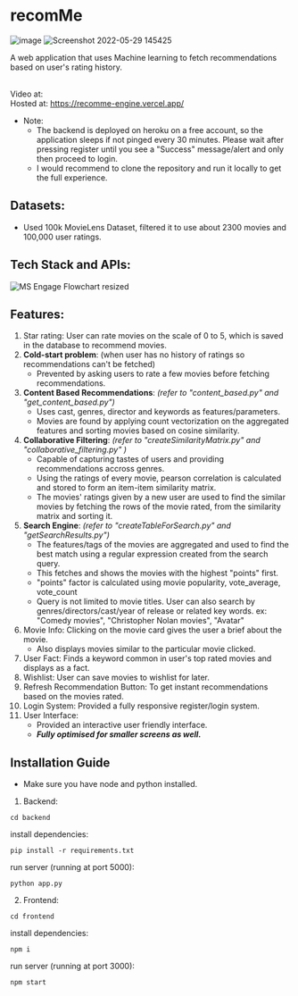 # recomMe
![image](https://user-images.githubusercontent.com/80412459/170861115-b3589b15-3e14-429c-8e4d-cea8249c9982.png)
![Screenshot 2022-05-29 145425](https://user-images.githubusercontent.com/80412459/170861281-58f4b33c-f2d6-4c0e-8907-fc8e4a765281.jpg)

A web application that uses Machine learning to fetch recommendations based on user's rating history.<br/><br/>

Video at: <br/>
Hosted at: https://recomme-engine.vercel.app/ <br/>
- Note: <br/>
  - The backend is deployed on heroku on a free account, so the application sleeps if not pinged every 30 minutes. Please wait after pressing register until you see a "Success" message/alert and only then proceed to login.<br/>
  - I would recommend to clone the repository and run it locally to get the full experience.

## Datasets:
- Used 100k MovieLens Dataset, filtered it to use about 2300 movies and 100,000 user ratings.

## Tech Stack and APIs:
![MS Engage Flowchart resized](https://user-images.githubusercontent.com/80412459/170856449-fc6253c9-5ab8-4949-ad54-51c0091957b1.png)




## Features:

1. Star rating: User can rate movies on the scale of 0 to 5, which is saved in the database to recommend movies. <br/>
2. **Cold-start problem**: (when user has no history of ratings so recommendations can't be fetched) 
    - Prevented by asking users to rate a few movies before fetching recommendations.<br/>
3. **Content Based Recommendations**: *(refer to "content_based.py" and "get_content_based.py")*
    - Uses cast, genres, director and keywords as features/parameters.
    - Movies are found by applying count vectorization on the aggregated features and sorting movies based on cosine similarity.<br/>
4. **Collaborative Filtering**: *(refer to "createSimilarityMatrix.py" and "collaborative_filtering.py"
)*<br/>
    - Capable of capturing tastes of users and providing recommendations accross genres.
    - Using the ratings of every movie, pearson correlation is calculated and stored to form an item-item similarity matrix.
    - The movies' ratings given by a new user are used to find the similar movies by fetching the rows of the movie rated, from the similarity matrix and sorting it.
5. **Search Engine**: *(refer to "createTableForSearch.py" and "getSearchResults.py")*
    - The features/tags of the movies are aggregated and used to find the best match using a regular expression created           from the search query.
    - This fetches and shows the movies with the highest "points" first.
    - "points" factor is calculated using movie popularity, vote_average, vote_count
    - Query is not limited to movie titles. User can also search by genres/directors/cast/year of release or related key         words. ex: "Comedy movies", "Christopher Nolan movies", "Avatar"
6. Movie Info: Clicking on the movie card gives the user a brief about the movie.
    - Also displays movies similar to the particular movie clicked.
7. User Fact: Finds a keyword common in user's top rated movies and displays as a fact.
8. Wishlist: User can save movies to wishlist for later.
9. Refresh Recommendation Button: To get instant recommendations based on the movies rated.
10. Login System: Provided a fully responsive register/login system. 
11. User Interface: 
    - Provided an interactive user friendly interface.
    - ***Fully optimised for smaller screens as well.***

## Installation Guide
- Make sure you have node and python installed.
1. Backend:
```
cd backend
```
install dependencies:
```
pip install -r requirements.txt
```
run server (running at port 5000):
```
python app.py
```
2. Frontend:
```
cd frontend
```
install dependencies:
```
npm i
```
run server (running at port 3000):
```
npm start
```
